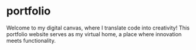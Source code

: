# portfolio
Welcome to my digital canvas, where I translate code into creativity! This portfolio website serves as my virtual home, a place where innovation meets functionality. 
